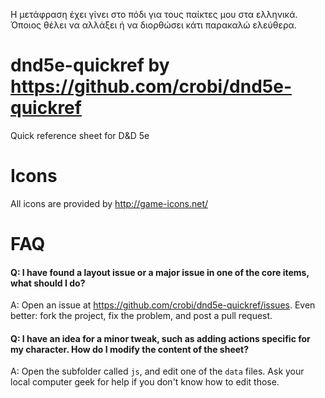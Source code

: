 Η μετάφραση έχει γίνει στο πόδι για τους παίκτες μου στα ελληνικά. 
Όποιος θέλει να αλλάξει ή να διορθώσει κάτι παρακαλώ ελεύθερα. 


dnd5e-quickref by https://github.com/crobi/dnd5e-quickref
==============

Quick reference sheet for D&amp;D 5e


Icons
==============

All icons are provided by http://game-icons.net/


FAQ
===

#### Q: I have found a layout issue or a major issue in one of the core items, what should I do? ####
A: Open an issue at https://github.com/crobi/dnd5e-quickref/issues. Even better: fork the project, fix the problem, and post a pull request.

#### Q: I have an idea for a minor tweak, such as adding actions specific for my character. How do I modify the content of the sheet? ####
A: Open the subfolder called `js`, and edit one of the `data` files. Ask your local computer geek for help if you don't know how to edit those.
